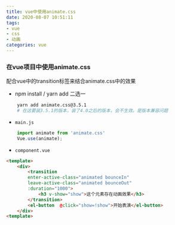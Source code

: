 ```yaml
---
title: vue中使用animate.css
date: 2020-08-07 10:51:11
tags:
- vue
- css
- 动画
categories: vue
---
```


### 在vue项目中使用animate.css
配合vue中的transition标签来结合animate.css中的效果
* npm install / yarn add 二选一
```bash
    yarn add animate.css@3.5.1
    # 在这要装3.5.1的版本，装了4.0之后的版本，会不生效。是版本兼容问题
```

* `main.js`
```javascript
    import animate from 'animate.css'
    Vue.use(animate);
```

* `component.vue`
```html
<template>
    <div> 
        <transition 
        enter-active-class="animated bounceIn" 
        leave-active-class="animated bounceOut"
        :duration="1000">
            <h3 v-show="show">这个元素存在动画效果</h3>
        </transition>
        <el-button  @click="show=!show">开始表演</el-button>
    </div> 
<template>
```